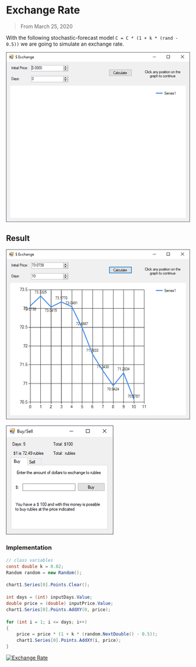 # Exchange Rate
> From March 25, 2020

With the following stochastic-forecast model `C = C * (1 + k * (rand - 0.5))` we are going to simulate an exchange rate.

![er_0.png](./images/er_0.png)

## Result

![er_1.png](./images/er_1.png)

![er_2.png](./images/er_2.png)

### Implementation
```csharp
// class variables
const double k = 0.02;
Random random = new Random();

chart1.Series[0].Points.Clear();

int days = (int) inputDays.Value;
double price = (double) inputPrice.Value;
chart1.Series[0].Points.AddXY(0, price);

for (int i = 1; i <= days; i++)
{
    price = price * (1 + k * (random.NextDouble() - 0.5));
    chart1.Series[0].Points.AddXY(i, price);
}
```

[![Exchange Rate](https://github-readme-stats.vercel.app/api/pin/?username=pablinme&repo=sim-exchange-rate)](https://github.com/pablinme/sim-exchange-rate)
